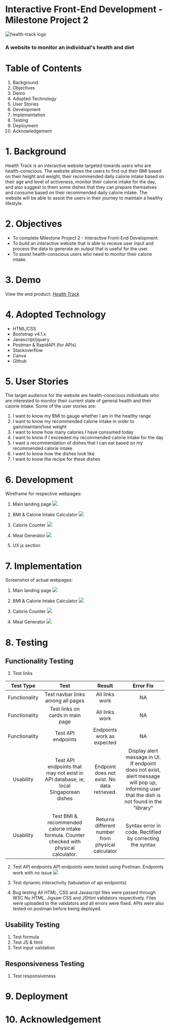 # Interactive Front-End Development - Milestone Project 2

![health-track logo](images/health_track_logo.png) 
### A website to monitor an individual's health and diet

# Table of Contents
1. Background
2. Objectives
3. Demo
4. Adopted Technology
5. User Stories
6. Development
7. Implementation
8. Testing
9. Deployment
10. Acknowledgement

# 1. Background
Health Track is an interactive website targeted towards users who are health-conscious. The website allows the users to find out their BMI based on their height and weight, their recommended daily calorie intake based on their age and level of activeness, monitor their calorie intake for the day, and also suggest to them some dishes that they can prepare themselves and consume based on their recommended daily calorie intake. The website will be able to assist the users in their journey to maintain a healthy lifestyle.

# 2. Objectives
* To complete Milestone Project 2 - Interactive Front-End Development.
* To build an interactive website that is able to receive user input and process the data to generate an output that is useful for the user.
* To assist health-conscious users who need to monitor their calorie intake.

# 3. Demo
View the end product: [Health Track](https://farhansam.github.io/health_track/)

# 4. Adopted Technology
* HTML/CSS
* Bootstrap v4.1.x
* Javascript/jquery
* Postman & RapidAPI (for APIs)
* Stackoverflow
* Canva
* Github

# 5. User Stories
The target audience for the website are health-conscious individuals who are interested to monitor their current state of general health and their calorie intake. Some of the user stories are:

1. I want to know my BMI to gauge whether I am in the healthy range
2. I want to know my recommended calorie intake in order to gain/maintain/lose weight
3. I want to know how many calories I have consumed today
4. I want to know if I exceeded my recommended calorie intake for the day
5. I want a recommendation of dishes that I can eat based on my recommended calorie intake
6. I want to know how the dishes look like
7. I want to know the recipe for these dishes

# 6. Development
Wireframe for respective webpages:

1. Main landing page
   ![](images/wireframe_main_page.png)

2. BMI & Calorie Intake Calculator
   ![](images/wireframe_bmi_calculator.png)

3. Calorie Counter
   ![](images/wireframe_calorie_counter.png)

4. Meal Generator
   ![](images/wireframe_meal_generator.png)

5. UX js section

# 7. Implementation
Screenshot of actual webpages:

1. Main landing page
   ![](images/actual_main_page.png)

2. BMI & Calorie Intake Calculator
   ![](images/actual_bmi_calculator.png)

3. Calorie Counter
   ![](images/actual_calorie_counter.png)

4. Meal Generator
   ![](images/actual_meal_generator.png)


# 8. Testing

## Functionality Testing
1. Test links

| Test Type | Test | Result | Error Fix |
|:---------:|:----:|:------:|:---------:|
| Functionality | Test navbar links among all pages | All links work | NA |
| Functionality | Test links on cards in main page | All links work | NA |
| Functionality | Test API endpoints | Endpoints work as expected | NA |
| Usability | Test API endpoints that may not exist in API database, ie; local Singaporean dishes | Endpoint does not exist. No data retrieved. | Display alert message in UI. If endpoint does not exist, alert message will pop up, informing user that the dish is not found in the "library" |
| Usability | Test BMI & recommended calorie intake formula. Counter checked with physical calculator. | Returns different number from physical calculator | Syntax error in code. Rectified by correcting the syntax |

2. Test API endpoints
   API endpoints were tested using Postman. Endpoints work with no issue
   ![](images/postman_check.png)

3. Test dynamic interactivity (tabulation of api endpoints)
4. Bug testing
All HTML, CSS and Javascript files were passed through W3C Nu HTML, Jigsaw CSS and JSHint validators respectively. Files were uploaded to the validators and all errors were fixed. APIs were also tested on postman before being deployed.

## Usability Testing
1. Test formula
2. Test JS & html
3. Test input validation
   
## Responsiveness Testing
1. Test responsiveness

# 9. Deployment

# 10. Acknowledgement